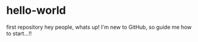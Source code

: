 # hello-world
first repository
hey people, whats up!
I'm new to GitHub, so guide me how to start...!!
